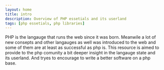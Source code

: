 ```yaml
---
layout: home
title: intro
description: Overview of PHP essetials and its userland
tags: [php essetials, php libraries]  
---
```

PHP is the langauge that runs the web since it was born. 
Meanwile a lot of new consepts and other langauges as well was introduced to the web and some of them are at least as successful as php is.
This resource is aimed to provide to the php comunity a bit deeper insight in the langauge state and its userland. And tryes to encourage to write a better software on a php base.





